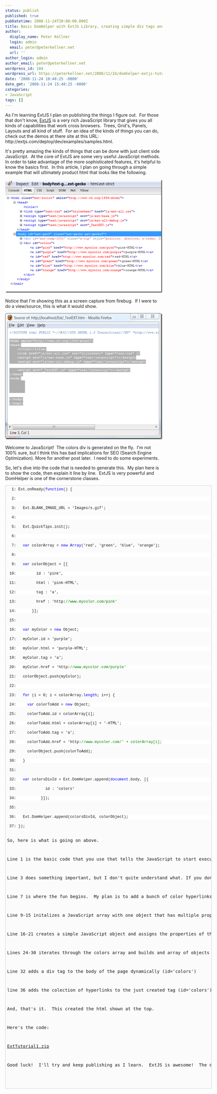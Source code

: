 ```yaml
---
status: publish
published: true
pubDatetime: 2008-11-24T20:00:00.000Z
title: Basic DomHelper with ExtJS Library, creating simple div tags and anchors
author:
  display_name: Peter Kellner
  login: admin
  email: peter@peterkellner.net
  url: ''
author_login: admin
author_email: peter@peterkellner.net
wordpress_id: 184
wordpress_url: https://peterkellner.net/2008/11/24/domhelper-extjs-tutorial/
date: '2008-11-24 10:48:25 -0800'
date_gmt: '2008-11-24 15:48:25 -0800'
categories:
- JavaScript
tags: []
---
```

<p>As I'm learning ExtJS I plan on publishing the things I figure out.&#160; For those that don't know, <a href="http://www.extjs.com">ExtJS</a> is a very rich JavaScript library that gives you all kinds of capabilities that work cross browsers.&#160; Trees, Grid's, Panels, Layouts and all kind of stuff.&#160; For an idea of the kinds of things you can do, check out the demos at there site at this URL:&#160; http://extjs.com/deploy/dev/examples/samples.html. </p>
<p>It's pretty amazing the kinds of things that can be done with just client side JavaScript.&#160; At the core of ExtJS are some very useful JavaScript methods.&#160; In order to take advantage of the more sophisticated features, it's helpful to know the basics first.&#160; In this article, I plan on going through a simple example that will ultimately product html that looks like the following.</p>
<p><a href="/wp/wp-content/uploads/2008/11/image.png"><img style="border-right-width: 0px; border-top-width: 0px; border-bottom-width: 0px; border-left-width: 0px" border="0" alt="image" src="/wp/wp-content/uploads/2008/11/image_thumb.png" width="544" height="364" /></a></p>
<p> <!--more-->
<p>Notice that I'm showing this as a screen capture from firebug.&#160; If I were to do a view/source, this is what it would show.</p>
<p><a href="/wp/wp-content/uploads/2008/11/image_3.png"><img style="border-right-width: 0px; border-top-width: 0px; border-bottom-width: 0px; border-left-width: 0px" border="0" alt="image" src="/wp/wp-content/uploads/2008/11/image_thumb_3.png" width="540" height="405" /></a></p>
<p>Welcome to JavaScript!&#160; The colors div is generated on the fly.&#160; I'm not 100% sure, but I think this has bad implications for SEO (Search Engine Optimization). More for another post later.&#160; I need to do some experiments.</p>
<p>So, let's dive into the code that is needed to generate this.&#160; My plan here is to show the code, then explain it line by line.&#160; ExtJS is very powerful and DomHelper is one of the cornerstone classes.</p>
<pre style="border-bottom: #cecece 1px solid; border-left: #cecece 1px solid; padding-bottom: 5px; background-color: #fbfbfb; min-height: 40px; padding-left: 5px; width: 650px; padding-right: 5px; overflow: auto; border-top: #cecece 1px solid; border-right: #cecece 1px solid; padding-top: 5px"><pre style="background-color: #fbfbfb; margin: 0em; width: 100%; font-family: consolas,&#39;Courier New&#39;,courier,monospace; font-size: 12px">  1: Ext.onReady(<span style="color: #0000ff">function</span>() {
</pre>
<pre style="background-color: #ffffff; margin: 0em; width: 100%; font-family: consolas,&#39;Courier New&#39;,courier,monospace; font-size: 12px">  2: 
</pre>
<pre style="background-color: #fbfbfb; margin: 0em; width: 100%; font-family: consolas,&#39;Courier New&#39;,courier,monospace; font-size: 12px">  3:   Ext.BLANK_IMAGE_URL = 'Images/s.gif';
</pre>
<pre style="background-color: #ffffff; margin: 0em; width: 100%; font-family: consolas,&#39;Courier New&#39;,courier,monospace; font-size: 12px">  4: 
</pre>
<pre style="background-color: #fbfbfb; margin: 0em; width: 100%; font-family: consolas,&#39;Courier New&#39;,courier,monospace; font-size: 12px">  5:   Ext.QuickTips.init();
</pre>
<pre style="background-color: #ffffff; margin: 0em; width: 100%; font-family: consolas,&#39;Courier New&#39;,courier,monospace; font-size: 12px">  6: 
</pre>
<pre style="background-color: #fbfbfb; margin: 0em; width: 100%; font-family: consolas,&#39;Courier New&#39;,courier,monospace; font-size: 12px">  7:   <span style="color: #0000ff">var</span> colorArray = <span style="color: #0000ff">new</span> <span style="color: #0000ff">Array</span>('red', 'green', 'blue', 'orange');
</pre>
<pre style="background-color: #ffffff; margin: 0em; width: 100%; font-family: consolas,&#39;Courier New&#39;,courier,monospace; font-size: 12px">  8: 
</pre>
<pre style="background-color: #fbfbfb; margin: 0em; width: 100%; font-family: consolas,&#39;Courier New&#39;,courier,monospace; font-size: 12px">  9:   <span style="color: #0000ff">var</span> colorObject = [{
</pre>
<pre style="background-color: #ffffff; margin: 0em; width: 100%; font-family: consolas,&#39;Courier New&#39;,courier,monospace; font-size: 12px"> 10:         id : 'pink',
</pre>
<pre style="background-color: #fbfbfb; margin: 0em; width: 100%; font-family: consolas,&#39;Courier New&#39;,courier,monospace; font-size: 12px"> 11:         html : 'pink-HTML',
</pre>
<pre style="background-color: #ffffff; margin: 0em; width: 100%; font-family: consolas,&#39;Courier New&#39;,courier,monospace; font-size: 12px"> 12:         tag : 'a',
</pre>
<pre style="background-color: #fbfbfb; margin: 0em; width: 100%; font-family: consolas,&#39;Courier New&#39;,courier,monospace; font-size: 12px"> 13:         href : 'http:<span style="color: #008000">//www.mycolor.com/pink'</span>
</pre>
<pre style="background-color: #ffffff; margin: 0em; width: 100%; font-family: consolas,&#39;Courier New&#39;,courier,monospace; font-size: 12px"> 14:       }];
</pre>
<pre style="background-color: #fbfbfb; margin: 0em; width: 100%; font-family: consolas,&#39;Courier New&#39;,courier,monospace; font-size: 12px"> 15: 
</pre>
<pre style="background-color: #ffffff; margin: 0em; width: 100%; font-family: consolas,&#39;Courier New&#39;,courier,monospace; font-size: 12px"> 16:   <span style="color: #0000ff">var</span> myColor = <span style="color: #0000ff">new</span> Object;
</pre>
<pre style="background-color: #fbfbfb; margin: 0em; width: 100%; font-family: consolas,&#39;Courier New&#39;,courier,monospace; font-size: 12px"> 17:   myColor.id = 'purple';
</pre>
<pre style="background-color: #ffffff; margin: 0em; width: 100%; font-family: consolas,&#39;Courier New&#39;,courier,monospace; font-size: 12px"> 18:   myColor.html = 'purple-HTML';
</pre>
<pre style="background-color: #fbfbfb; margin: 0em; width: 100%; font-family: consolas,&#39;Courier New&#39;,courier,monospace; font-size: 12px"> 19:   myColor.tag = 'a';
</pre>
<pre style="background-color: #ffffff; margin: 0em; width: 100%; font-family: consolas,&#39;Courier New&#39;,courier,monospace; font-size: 12px"> 20:   myColor.href = 'http:<span style="color: #008000">//www.mycolor.com/purple'</span>
</pre>
<pre style="background-color: #fbfbfb; margin: 0em; width: 100%; font-family: consolas,&#39;Courier New&#39;,courier,monospace; font-size: 12px"> 21:   colorObject.push(myColor);
</pre>
<pre style="background-color: #ffffff; margin: 0em; width: 100%; font-family: consolas,&#39;Courier New&#39;,courier,monospace; font-size: 12px"> 22: 
</pre>
<pre style="background-color: #fbfbfb; margin: 0em; width: 100%; font-family: consolas,&#39;Courier New&#39;,courier,monospace; font-size: 12px"> 23:   <span style="color: #0000ff">for</span> (i = 0; i &lt; colorArray.<span style="color: #0000ff">length</span>; i++) {
</pre>
<pre style="background-color: #ffffff; margin: 0em; width: 100%; font-family: consolas,&#39;Courier New&#39;,courier,monospace; font-size: 12px"> 24:     <span style="color: #0000ff">var</span> colorToAdd = <span style="color: #0000ff">new</span> Object;
</pre>
<pre style="background-color: #fbfbfb; margin: 0em; width: 100%; font-family: consolas,&#39;Courier New&#39;,courier,monospace; font-size: 12px"> 25:     colorToAdd.id = colorArray[i];
</pre>
<pre style="background-color: #ffffff; margin: 0em; width: 100%; font-family: consolas,&#39;Courier New&#39;,courier,monospace; font-size: 12px"> 26:     colorToAdd.html = colorArray[i] + '-HTML';
</pre>
<pre style="background-color: #fbfbfb; margin: 0em; width: 100%; font-family: consolas,&#39;Courier New&#39;,courier,monospace; font-size: 12px"> 27:     colorToAdd.tag = 'a';
</pre>
<pre style="background-color: #ffffff; margin: 0em; width: 100%; font-family: consolas,&#39;Courier New&#39;,courier,monospace; font-size: 12px"> 28:     colorToAdd.href = 'http:<span style="color: #008000">//www.mycolor.com/' + colorArray[i];</span>
</pre>
<pre style="background-color: #fbfbfb; margin: 0em; width: 100%; font-family: consolas,&#39;Courier New&#39;,courier,monospace; font-size: 12px"> 29:     colorObject.push(colorToAdd);
</pre>
<pre style="background-color: #ffffff; margin: 0em; width: 100%; font-family: consolas,&#39;Courier New&#39;,courier,monospace; font-size: 12px"> 30:   }
</pre>
<pre style="background-color: #fbfbfb; margin: 0em; width: 100%; font-family: consolas,&#39;Courier New&#39;,courier,monospace; font-size: 12px"> 31: 
</pre>
<pre style="background-color: #ffffff; margin: 0em; width: 100%; font-family: consolas,&#39;Courier New&#39;,courier,monospace; font-size: 12px"> 32:   <span style="color: #0000ff">var</span> colorsDivId = Ext.DomHelper.append(<span style="color: #0000ff">document</span>.body, [{
</pre>
<pre style="background-color: #fbfbfb; margin: 0em; width: 100%; font-family: consolas,&#39;Courier New&#39;,courier,monospace; font-size: 12px"> 33:             id : 'colors'
</pre>
<pre style="background-color: #ffffff; margin: 0em; width: 100%; font-family: consolas,&#39;Courier New&#39;,courier,monospace; font-size: 12px"> 34:           }]);
</pre>
<pre style="background-color: #fbfbfb; margin: 0em; width: 100%; font-family: consolas,&#39;Courier New&#39;,courier,monospace; font-size: 12px"> 35: 
</pre>
<pre style="background-color: #ffffff; margin: 0em; width: 100%; font-family: consolas,&#39;Courier New&#39;,courier,monospace; font-size: 12px"> 36:   Ext.DomHelper.append(colorsDivId, colorObject);
</pre>
<pre style="background-color: #fbfbfb; margin: 0em; width: 100%; font-family: consolas,&#39;Courier New&#39;,courier,monospace; font-size: 12px"> 37: });</pre>
<p>So, here is what is going on above.</p>
<p>Line 1 is the basic code that you use that tells the JavaScript to start executing after the browser DOM is completely constructed.&#160; if you don't do this, you will get errors when you try and access things like Document.body.</p>
<p>Line 3 does something important, but I don't quite understand what. If you don't do this, you'll find your ExtJS boxes and other graphics look funny.&#160; Hopefully, someone will put a comment on this blog post and then I'll update this comment.</p>
<p>Line 7 is where the fun begins.&#160; My plan is to add a bunch of color hyperlinks to the page using different methods.&#160; Here, I'm simply initializing a JavaScript array of colors.</p>
<p>Line 9-15 initalizes a JavaScript array with one object that has multiple properties.&#160; These will be all associated with one anchor tag.</p>
<p>Line 16-21 creates a simple JavaScript object and assigns the properties of the html anchor tag.</p>
<p>Lines 24-30 iterates through the colors array and builds and array of objects and adds them to the colorObject array.</p>
<p>Line 32 adds a div tag to the body of the page dynamically (id='colors')</p>
<p>line 36 adds the colection of hyperlinks to the just created tag (id='colors')</p>
<p>And, that's it.&#160; This created the html shown at the top.</p>
<p>Here's the code: </p>
<p><a href="/wp/wp-content/uploads/2008/11/ExtTutorial1.zip">ExtTutorial1.zip</a></p>
<p>Good luck!&#160; I'll try and keep publishing as I learn.&#160; ExtJS is awesome!&#160; The doc's are just a little lacking IMHO.</p>
